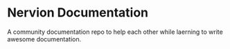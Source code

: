 # Nervion Documentation
A community documentation repo to help each other while laerning to write awesome documentation.

